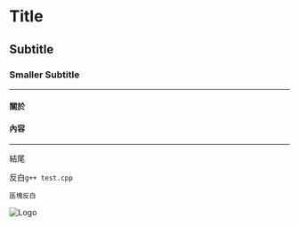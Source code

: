 # Title
## Subtitle
### Smaller Subtitle
---
#### 關於<br>
#### 內容
---
結尾

反白```g++ test.cpp```
```
區塊反白
```
![Logo](圖片位置)
